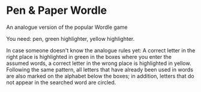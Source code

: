 # Pen & Paper Wordle
An analogue version of the popular Wordle game

You need: pen, green highlighter, yellow highlighter.

In case someone doesn't know the analogue rules yet:
A correct letter in the right place is highlighted in green in the boxes where you enter the assumed words, a correct letter in the wrong place is highlighted in yellow.
Following the same pattern, all letters that have already been used in words are also marked on the alphabet below the boxes; in addition, letters that do not appear in the searched word are circled.
